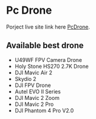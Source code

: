 # Pc Drone

Porject live site link here [PcDrone](https://github.com/facebook/create-react-app).

## Available best drone
 - U49WF FPV Camera Drone
 - Holy Stone HS270 2.7K Drone
 - DJI Mavic Air 2
 - Skydio 2
- DJI FPV Drone
- Autel EVO II Series
- DJI Mavic 2 Zoom
-  DJI Mavic 2 Pro
- DJI Phantom 4 Pro V2.0

